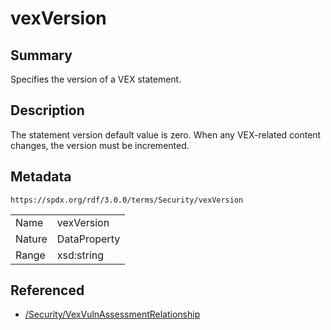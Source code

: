 <!-- Automatically generated by spec-parser v2.3.0 on 2024-07-29T18:25:30.305944+00:00 -->
<!-- SPDX-License-Identifier: Community-Spec-1.0 -->

# vexVersion

## Summary

Specifies the version of a VEX statement.


## Description

The statement version default value is zero. When any VEX-related content changes, the version must be incremented.


## Metadata

`https://spdx.org/rdf/3.0.0/terms/Security/vexVersion`


| | |
|---|---|
| Name | vexVersion |
| Nature | DataProperty |
| Range | xsd:string |




## Referenced

- [/Security/VexVulnAssessmentRelationship](../../Security/Classes/VexVulnAssessmentRelationship.md)

